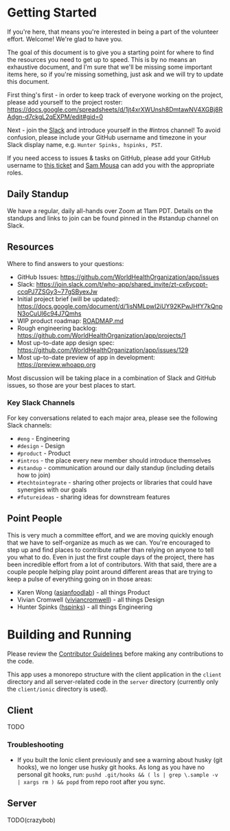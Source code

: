 # Getting Started

If you're here, that means you're interested in being a part of the volunteer effort. Welcome! We're glad to have you.

The goal of this document is to give you a starting point for where to find the resources you need to get up to speed. This is by no means an exhaustive document, and I'm sure that we'll be missing some important items here, so if you're missing something, just ask and we will try to update this document.

First thing's first - in order to keep track of everyone working on the project, please add yourself to the project roster: https://docs.google.com/spreadsheets/d/1jt4xrXWUnsh8DmtawNV4XGBj8RAdgn-d7ckgL2qEXPM/edit#gid=0

Next - join the [Slack](https://join.slack.com/t/who-app/shared_invite/zt-cx6ycppt-ccqPJ7ZSGy3~77gSByexJw) and introduce yourself in the #intros channel! To avoid confusion, please include your GitHub username and timezone in your Slack display name, e.g. `Hunter Spinks, hspinks, PST`.

If you need access to issues & tasks on GitHub, please add your GitHub username to [this ticket](https://github.com/WorldHealthOrganization/app/issues/99) and [Sam Mousa](https://github.com/SamMousa) can add you with the appropriate roles.

## Daily Standup

We have a regular, daily all-hands over Zoom at 11am PDT. Details on the standups and links to join can be found pinned in the #standup channel on Slack.

## Resources

Where to find answers to your questions:

* GitHub Issues: https://github.com/WorldHealthOrganization/app/issues
* Slack: https://join.slack.com/t/who-app/shared_invite/zt-cx6ycppt-ccqPJ7ZSGy3~77gSByexJw
* Initial project brief (will be updated): https://docs.google.com/document/d/1isNMLpwI2iUY92KPwJHfY7kQnpN3oCuUl6c94J7Qmhs
* WIP product roadmap: [ROADMAP.md](ROADMAP.md)
* Rough engineering backlog: https://github.com/WorldHealthOrganization/app/projects/1
* Most up-to-date app design spec: https://github.com/WorldHealthOrganization/app/issues/129
* Most up-to-date preview of app in development: https://preview.whoapp.org

Most discussion will be taking place in a combination of Slack and GitHub issues, so those are your best places to start.

### Key Slack Channels

For key conversations related to each major area, please see the following Slack channels:

* `#eng` - Engineering
* `#design` - Design
* `#product` - Product
* `#intros` - the place every new member should introduce themselves
* `#standup` - communication around our daily standup (including details how to join)
* `#techtointegrate` - sharing other projects or libraries that could have synergies with our goals
* `#futureideas` - sharing ideas for downstream features

## Point People

This is very much a committee effort, and we are moving quickly enough that we have to self-organize as much as we can. You're encouraged to step up and find places to contribute rather than relying on anyone to tell you what to do. Even in just the first couple days of the project, there has been incredible effort from a lot of contributors. With that said, there are a couple people helping play point around different areas that are trying to keep a pulse of everything going on in those areas:

* Karen Wong ([asianfoodlab](https://github.com/asianfoodlab)) - all things Product
* Vivian Cromwell ([viviancromwell](https://github.com/viviancromwell)) - all things Design
* Hunter Spinks ([hspinks](https://github.com/hspinks)) - all things Engineering

# Building and Running

Please review the [Contributor Guidelines](CONTRIBUTING.md) before making any contributions to the code.

This app uses a monorepo structure with the client application in the `client` directory and all server-related code in the `server` directory (currently only the `client/ionic` directory is used).

## Client

TODO

### Troubleshooting

* If you built the Ionic client previously and see a warning about husky (git hooks), we no longer use husky git hooks. As long as you have no personal git hooks, run: `pushd .git/hooks && ( ls | grep \.sample -v | xargs rm ) && popd` from repo root after you sync.

## Server

TODO(crazybob)
